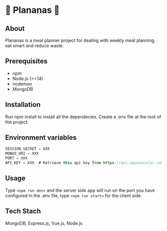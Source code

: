 # 🍍 Plananas 🍍
## About
Plananas is a meal planner project for dealing with weekly meal planning, eat smart and reduce waste.

## Prerequisites
* npm
* Node.js (>=14)
* nodemon
* MongoDB

## Installation
Run npm install to install all the dependecies.
Create a .env file at the root of the project.

## Environment variables
```javascript
SESSION_SECRET = XXX    
MONGO_URI = XXX  
PORT = XXX  
API_KEY = XXX  # Retrieve this api key from https://api.spoonacular.com
```

## Usage
Type `<npm run dev>` and the server side app will run on the port you have configured in the .env file, type `<npm run start>` for the client side.

## Tech Stach
MongoDB, Express.js, Vue.js, Node.js
